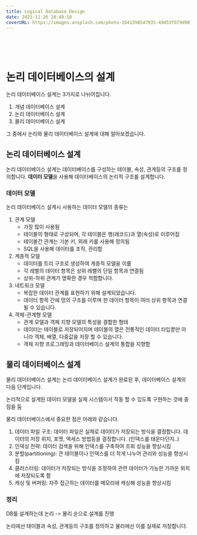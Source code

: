 ```yaml
---
title: Logical Database Design
date: 2023-11-26 18:49:10
coverURL: https://images.unsplash.com/photo-1641598547935-49453f079d90?q=80&w=2948&auto=format&fit=crop&ixlib=rb-4.0.3&ixid=M3wxMjA3fDB8MHxwaG90by1wYWdlfHx8fGVufDB8fHx8fA%3D%3D
---
```

<br />
<br />
<br />

# 논리 데이터베이스의 설계

논리 데이터베이스 설계는 3가지로 나뉘어집니다.

1. 개념 데이터베이스 설계
2. 논리 데이터베이스 설계
3. 물리 데이터베이스 설계
   

그 중에서 논리와 물리 데이터베이스 설계에 대해 알아보겠습니다.

## 논리 데이터베이스 설계

논리 데이터베이스 설계는 데이터베이스를 구성하는 테이블, 속성, 관계등의 구조를 정의합니다.
**데이터 모델**을 사용해 데이터베이스의 논리적 구조를 설계합니다.

### 데이터 모델

논리 데이터베이스 설계시 사용하는 데이터 모델의 종류는

1. 관계 모델
    - 가장 많이 사용됨
    - 테이블의 형태로 구성되며, 각 테이블은 행(레코드)과 열(속성)로 이루어짐
    - 테이블간 관계는 기본 키, 외래 키를 사용해 정의됨
    - SQL을 사용해 데이터를 조작, 관리함
2. 계층적 모델
    - 데이터를 트리 구조로 생성하여 계층적 모델을 이룸
    - 각 레벨의 데이터 항목은 상위 레벨의 단일 항목과 연결됨
    - 상위-하위 관계가 명확한 경우 적합합니다.
3. 네트워크 모델
    - 복잡한 데이터 관계를 표현하기 위해 설계되었습니다.
    - 데이터 항목 간에 망의 구조를 이루며 한 데이터 항목이 여러 상위 항목과 연결 될 수 있습니다.
4. 객체-관계형 모델
    - 관계 모델과 객체 지향 모델의 특성을 결합한 형태
    - 데이터는 테이블로 저장되어지며 테이블의 열은 전통적인 데이터 타입뿐만 아니라 객체, 배열, 다중값을 저장 할 수 있습니다.
    - 객체 지향 프로그래밍과 데이터베이스 설계의 통합을 지향함 

## 물리 데이터베이스 설계

물리 데이터베이스 설계는 논리 데이터베이스 설계가 완료된 후,
데이터베이스 설계의 다음 단계입니다.

논리적으로 설계된 데이터 모델을 실제 시스템이서 작동 할 수 있도록 구현하는 것에 중점을 둠

물리 데이터베이스에서 중요한 점은 아래와 같습니다.

1. 데이터 파일 구조: 데이터 파일은 실제로 데이터가 저장되는 방식을 결정합니다.
데이터의 저장 위치, 포맷, 액세스 방법등을 결정합니다. (인덱스를 태운다던지..)
2. 인덱싱 전략: 데이터 검색을 위해 인덱스를 구축하여 조회 성능을 향상시킴
3. 분할(partitioning): 큰 테이블이나 인덱스를 더 작게 나누어 관리와 성능을 향상시킴
4. 클러스터링: 데이터가 저장되는 방식을 조정하여 관련 데이터가 가능한 가까운 위치에 저장되도록 함
5. 캐싱 및 버퍼링: 자주 접근하는 데이터를 메모리에 캐싱해 성능을 향상시킴

### 정리

DB를 설계하는데 논리 -> 물리 순으로 설계를 진행

논리에선 테이블과 속성, 관계등의 구조를 정의하고
물리에선 이를 실제로 저장합니다.
